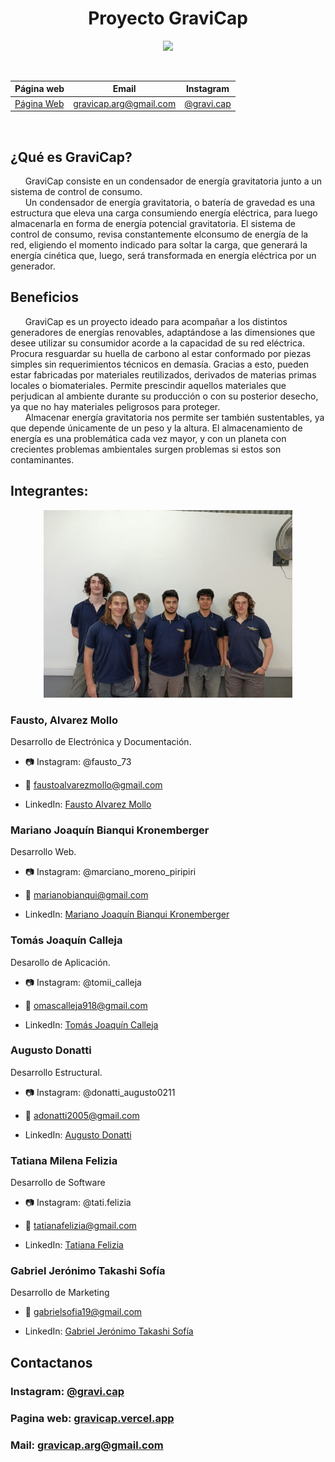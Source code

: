 <div align="center">

# Proyecto GraviCap

<img src="/Imagenes/Íconos/GRAVICAP.png" height="500">

&nbsp;

| Página web | Email | Instagram |
|------------|-------|-----------|
|[Página Web]([https](https://gravicap.vercel.app/home))|gravicap.arg@gmail.com|[@gravi.cap](https://www.instagram.com/gravi.cap/)|

&nbsp;

</div>

## ¿Qué es GraviCap?
&nbsp;&nbsp;&nbsp;&nbsp;&nbsp;&nbsp;GraviCap consiste en un condensador de energía gravitatoria junto a un sistema de control de consumo.<br>
&nbsp;&nbsp;&nbsp;&nbsp;&nbsp;&nbsp;Un condensador de energía gravitatoria, o batería de gravedad es una estructura que eleva una carga consumiendo energía eléctrica, para luego almacenarla en forma de energía potencial gravitatoria. El sistema de control de consumo, revisa constantemente elconsumo de energía de la red, eligiendo el momento indicado para soltar la carga, que generará la energía cinética que, luego, será transformada en energía eléctrica por un generador.<br>

## Beneficios
&nbsp;&nbsp;&nbsp;&nbsp;&nbsp;&nbsp;GraviCap es un proyecto ideado para acompañar a los distintos generadores de energías renovables, adaptándose a las dimensiones que desee utilizar su consumidor acorde a la capacidad de su red eléctrica. Procura resguardar su huella de carbono al estar conformado por piezas simples sin requerimientos técnicos en demasía. Gracias a esto, pueden estar fabricadas por materiales reutilizados, derivados de materias primas locales o biomateriales. Permite prescindir aquellos materiales que perjudican al ambiente durante su producción o con su posterior desecho, ya que no hay materiales peligrosos para proteger.<br>
&nbsp;&nbsp;&nbsp;&nbsp;&nbsp;&nbsp;Almacenar energía gravitatoria nos permite ser también sustentables, ya que depende únicamente de un peso y la altura. El almacenamiento de energía es una problemática cada vez mayor, y con un planeta con crecientes problemas ambientales surgen problemas si estos son contaminantes.<br>

## Integrantes:
<div align="center">

<img src="/Documentación/Carpeta Técnica GraviCap/Preámbulo/Grupal.png" height="300"/>

</div>

### Fausto, Alvarez Mollo
Desarrollo de Electrónica y Documentación.

- 📷 Instagram: @fausto_73

- 📧 faustoalvarezmollo@gmail.com

- LinkedIn: [Fausto Alvarez Mollo](https://www.linkedin.com/in/fausto-alvarez-mollo/)

### Mariano Joaquín Bianqui Kronemberger
Desarrollo Web.

- 📷 Instagram: @marciano_moreno_piripiri

- 📧 marianobianqui@gmail.com

- LinkedIn: [Mariano Joaquín Bianqui Kronemberger](https://www.linkedin.com/in/mariano-bianqui-5035bb303//)

### Tomás Joaquín Calleja
Desarollo de Aplicación.

- 📷 Instagram: @tomii_calleja

- 📧 omascalleja918@gmail.com

- LinkedIn: [Tomás Joaquín Calleja](ttps://www.linkedin.com/in/tomás-calleja-5a9894302/)

### Augusto Donatti
Desarrollo Estructural.

- 📷 Instagram: @donatti_augusto0211

- 📧 adonatti2005@gmail.com

- LinkedIn: [Augusto Donatti](https://www.linkedin.com/in/augusto-donatti-54a5bb303/)

### Tatiana Milena Felizia
Desarrollo de Software

- 📷 Instagram: @tati.felizia

- 📧 tatianafelizia@gmail.com

- LinkedIn: [Tatiana Felizia](https://www.linkedin.com/in/tatiana-felizia-9b29141bb/)

### Gabriel Jerónimo Takashi Sofía
Desarrollo de Marketing

- 📧 gabrielsofia19@gmail.com

- LinkedIn: [Gabriel Jerónimo Takashi Sofía](https://www.linkedin.com/in/gabriel-sofia-035335299/)

## Contactanos

### Instagram: [@gravi.cap](https://www.instagram.com/gravi.cap/)

### Pagina web: [gravicap.vercel.app](https://gravicap.vercel.app/home)

### Mail: gravicap.arg@gmail.com
